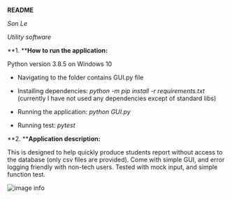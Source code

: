 **README**

*Son Le*

*Utility software*

**1. ****How to run the application:**

Python version 3.8.5 on Windows 10

- Navigating to the folder contains GUI.py file

- Installing dependencies: *python -m pip install -r requirements.txt* (currently I have not used any dependencies except of standard libs)

- Running the application: *python GUI.py*

- Running test: *pytest*

**2. ****Application description:**

This is designed to help quickly produce students report without access to the database (only csv files are provided). Come with simple GUI, and error logging friendly with non-tech users. Tested with mock input, and simple function test.

![image info](test_run.jpg)